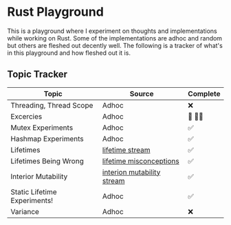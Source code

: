 # Rust Playground

This is a playground where I experiment on thoughts and implementations while working on Rust. Some of the implementations are adhoc and random but others are fleshed out decently well. The following is a tracker of what's in this playground and how fleshed out it is.

## Topic Tracker

| Topic                        | Source                          | Complete |
| ---------------------------- | ------------------------------- | -------- |
| Threading, Thread Scope      | Adhoc                           | ❌       |
| Excercies                    | Adhoc                           | 🚧 🏃‍♂️    |
| Mutex Experiments            | Adhoc                           | ✅       |
| Hashmap Experiments          | Adhoc                           | ✅       |
| Lifetimes                    | [lifetime stream][1]            | ✅       |
| Lifetimes Being Wrong        | [lifetime misconceptions][2]    | ✅       |
| Interior Mutability          | [interion mutability stream][3] | ✅       |
| Static Lifetime Experiments! | Adhoc                           | ✅       |
| Variance                     | Adhoc                           | ❌       |

[1]: https://www.youtube.com/watch?v=rAl-9HwD858
[2]: https://github.com/pretzelhammer/rust-blog/blob/master/posts/common-rust-lifetime-misconceptions.md#5-if-it-compiles-then-my-lifetime-annotations-are-correct
[3]: https://www.youtube.com/watch?v=8O0Nt9qY_vo
